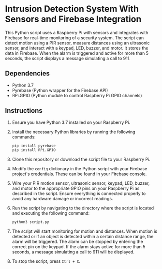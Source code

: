 # Intrusion Detection System With Sensors and Firebase Integration

This Python script uses a Raspberry Pi with sensors and integrates with Firebase for real-time monitoring of a security system. The script can detect motion using a PIR sensor, measure distances using an ultrasonic sensor, and interact with a keypad, LED, buzzer, and motor. It stores the data in Firebase. When the alarm is triggered and active for more than 5 seconds, the script displays a message simulating a call to 911.

## Dependencies
- Python 3.7
- Pyrebase (Python wrapper for the Firebase API)
- RPi.GPIO (Python module to control Raspberry Pi GPIO channels)

## Instructions
1. Ensure you have Python 3.7 installed on your Raspberry Pi.

2. Install the necessary Python libraries by running the following commands:
    ```bash
    pip install pyrebase
    pip install RPi.GPIO
    ```

3. Clone this repository or download the script file to your Raspberry Pi.

4. Modify the `config` dictionary in the Python script with your Firebase project's credentials. These can be found in your Firebase console.

5. Wire your PIR motion sensor, ultrasonic sensor, keypad, LED, buzzer, and motor to the appropriate GPIO pins on your Raspberry Pi as described in the script. Ensure everything is connected properly to avoid any hardware damage or incorrect readings.

6. Run the script by navigating to the directory where the script is located and executing the following command:
    ```bash
    python3 script.py
    ```

7. The script will start monitoring for motion and distances. When motion is detected or if an object is detected within a certain distance range, the alarm will be triggered. The alarm can be stopped by entering the correct pin on the keypad. If the alarm stays active for more than 5 seconds, a message simulating a call to 911 will be displayed.

8. To stop the script, press `Ctrl + C`.
